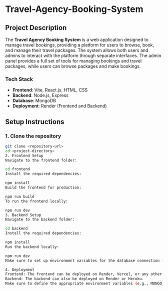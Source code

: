 # Travel-Agency-Booking-System
## Project Description

The **Travel Agency Booking System** is a web application designed to manage travel bookings, providing a platform for users to browse, book, and manage their travel packages. The system allows both users and admins to interact with the platform through separate interfaces. The admin panel provides a full set of tools for managing bookings and travel packages, while users can browse packages and make bookings.

### Tech Stack
- **Frontend**: Vite, React.js, HTML, CSS
- **Backend**: Node.js, Express
- **Database**: MongoDB
- **Deployment**: Render (Frontend and Backend)

## Setup Instructions

### 1. Clone the repository

```bash
git clone <repository-url>
cd <project-directory>
2. Frontend Setup
Navigate to the frontend folder:

cd frontend
Install the required dependencies:

npm install
Build the frontend for production:

npm run build
To run the frontend locally:

npm run dev
3. Backend Setup
Navigate to the backend folder:

cd backend
Install the required dependencies:

npm install
Run the backend locally:

npm run dev
Make sure to set up environment variables for the database connection (e.g., MongoDB URI, any API keys).

4. Deployment
Frontend: The frontend can be deployed on Render, Vercel, or any other hosting platform that supports static sites.
Backend: The backend can also be deployed on Render or Heroku.
Make sure to define the appropriate environment variables (e.g., MONGO_URI) on the respective platforms.
